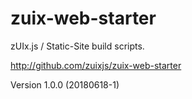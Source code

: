 # zuix-web-starter

zUIx.js / Static-Site build scripts.

http://github.com/zuixjs/zuix-web-starter

Version 1.0.0 (20180618-1)
